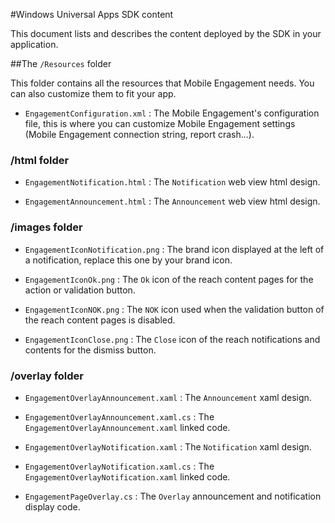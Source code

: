 <properties 
	pageTitle="Windows Universal Apps SDK content" 
	description="Learn about the contents of the Windows Universal Apps SDK for Azure Mobile Engagement" 					
	services="mobile-engagement" 
	documentationCenter="mobile" 
	authors="piyushjo" 
	manager="dwrede" 
	editor="" />

<tags 
	ms.service="mobile-engagement" 
	ms.workload="mobile" 
	ms.tgt_pltfrm="mobile-windows-store" 
	ms.devlang="dotnet" 
	ms.topic="article" 
	ms.date="04/06/2015" 
	ms.author="piyushjo" />

#Windows Universal Apps SDK content

This document lists and describes the content deployed by the SDK in your application.

##The `/Resources` folder

This folder contains all the resources that Mobile Engagement needs. You can also customize them to fit your app.

- `EngagementConfiguration.xml` : The Mobile Engagement's configuration file, this is where you can customize Mobile Engagement settings (Mobile Engagement connection string, report crash...).

### /html folder

- `EngagementNotification.html` : The `Notification` web view html design.

- `EngagementAnnouncement.html` : The `Announcement` web view html design.

### /images folder

- `EngagementIconNotification.png` : The brand icon displayed at the left of a notification, replace this one by your brand icon.

- `EngagementIconOk.png` : The `Ok` icon of the reach content pages for the action or validation button.

- `EngagementIconNOK.png` : The `NOK` icon used when the validation button of the reach content pages is disabled.
 
- `EngagementIconClose.png` : The `Close` icon of the reach notifications and contents for the dismiss button.

### /overlay folder

- `EngagementOverlayAnnouncement.xaml` : The `Announcement` xaml design.

- `EngagementOverlayAnnouncement.xaml.cs` : The `EngagementOverlayAnnouncement.xaml` linked code.
 
- `EngagementOverlayNotification.xaml` : The `Notification` xaml design.
 
- `EngagementOverlayNotification.xaml.cs` : The `EngagementOverlayNotification.xaml` linked code.
 
- `EngagementPageOverlay.cs` : The `Overlay` announcement and notification display code.
 